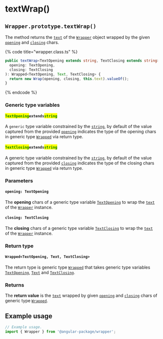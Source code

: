# textWrap()

## `Wrapper.prototype.textWrap()`

The method returns the [`text`](../../../wrap/accessors/#wrap.prototype.text) of the [`Wrapper`](../../wrapper.md) object wrapped by the given [`opening`](../../../wrap/accessors/#wrap.prototype.opening) and [`closing`](../../../wrap/accessors/#wrap.prototype.closing) chars.

{% code title="wrapper.class.ts" %}
```typescript
public textWrap<TextOpening extends string, TextClosing extends string>(
  opening: TextOpening,
  closing: TextClosing
): Wrapped<TextOpening, Text, TextClosing> {
  return new Wrap(opening, closing, this.text).valueOf();
}
```
{% endcode %}

### Generic type variables

#### <mark style="color:green;">**`TextOpening`**</mark>**`extends`**<mark style="color:green;">**`string`**</mark>

A `generic` type variable constrained by the [`string`](https://www.typescriptlang.org/docs/handbook/basic-types.html#string), by default of the value captured from the provided [`opening`](textwrap.md#opening-textopening) indicates the type of the opening chars in generic type [`Wrapped`](../../../type/wrapped.md)  via return type.

#### <mark style="color:green;">**`TextClosing`**</mark>**`extends`**<mark style="color:green;">**`string`**</mark>

A generic type variable constrained by the [`string`](https://www.typescriptlang.org/docs/handbook/basic-types.html#string), by default of the value captured from the provided [`closing`](textwrap.md#closing-textclosing) indicates the type of the closing chars in generic type [`Wrapped`](../../../type/wrapped.md) via return type.

### Parameters

#### `opening: TextOpening`

The **opening** chars of a generic type variable [`TextOpening`](textwrap.md#textopeningextendsstring) to wrap the [`text`](../../../wrap/accessors/#wrap.prototype.text) of the [`Wrapper`](../../wrapper.md) instance.

#### `closing: TextClosing`

The **closing** chars of a generic type variable [`TextClosing`](textwrap.md#textclosingextendsstring) to wrap the [`text`](../../../wrap/accessors/#wrap.prototype.text) of the [`Wrapper`](../../wrapper.md) instance.

### Return type

#### `Wrapped<TextOpening, Text, TextClosing>`

The return type is generic type [`Wrapped`](../../../type/wrapped.md) that takes generic type variables [`TextOpening`](textwrap.md#textopeningextendsstring), [`Text`](../../generic-type-variables.md#wrapper-less-than...-text-...greater-than) and [`TextClosing`](textwrap.md#textclosingextendsstring).

### Returns

The **return value** is the [`text`](../../../wrap/accessors/#wrap.prototype.text) wrapped by given [`opening`](textwrap.md#opening-textopening) and [`closing`](textwrap.md#closing-textclosing) chars of generic type [`Wrapped`](../../../type/wrapped.md).

## Example usage

```typescript
// Example usage.
import { Wrapper } from '@angular-package/wrapper';


```

